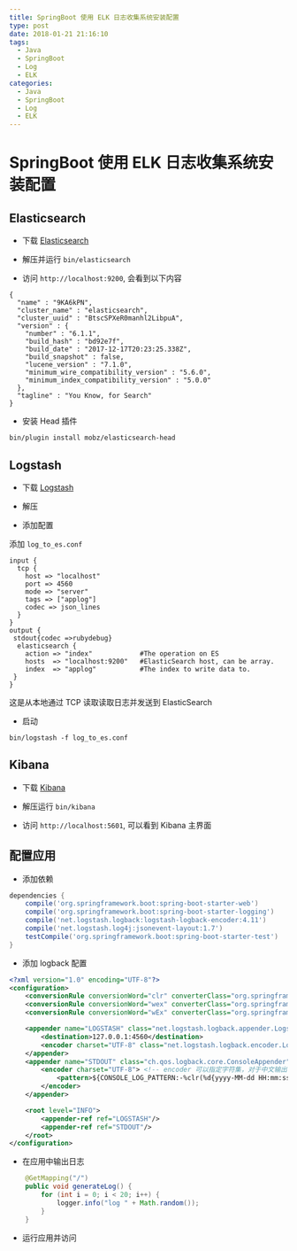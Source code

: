 ```yaml
---
title: SpringBoot 使用 ELK 日志收集系统安装配置
type: post
date: 2018-01-21 21:16:10
tags:
  - Java
  - SpringBoot
  - Log
  - ELK
categories:
  - Java
  - SpringBoot
  - Log
  - ELK
---
```


# SpringBoot 使用 ELK 日志收集系统安装配置

## Elasticsearch

- 下载 [Elasticsearch](https://www.elastic.co/cn/downloads/elasticsearch)

- 解压并运行 `bin/elasticsearch`

- 访问 `http://localhost:9200`, 会看到以下内容

```
{
  "name" : "9KA6kPN",
  "cluster_name" : "elasticsearch",
  "cluster_uuid" : "BtscSPXeR0manhl2LibpuA",
  "version" : {
    "number" : "6.1.1",
    "build_hash" : "bd92e7f",
    "build_date" : "2017-12-17T20:23:25.338Z",
    "build_snapshot" : false,
    "lucene_version" : "7.1.0",
    "minimum_wire_compatibility_version" : "5.6.0",
    "minimum_index_compatibility_version" : "5.0.0"
  },
  "tagline" : "You Know, for Search"
}
```

- 安装 Head 插件

```
bin/plugin install mobz/elasticsearch-head
```

## Logstash

- 下载 [Logstash](https://www.elastic.co/cn/downloads/logstash)

- 解压

- 添加配置

添加 `log_to_es.conf`

```
input {
  tcp {
    host => "localhost"
    port => 4560
    mode => "server"
    tags => ["applog"]
    codec => json_lines
  }
}
output {
 stdout{codec =>rubydebug}
  elasticsearch {
    action => "index"            #The operation on ES
    hosts  => "localhost:9200"   #ElasticSearch host, can be array.
    index  => "applog"           #The index to write data to.
 }
}
```

这是从本地通过 TCP 读取读取日志并发送到 ElasticSearch

- 启动

```
bin/logstash -f log_to_es.conf
```

## Kibana

- 下载 [Kibana](https://www.elastic.co/cn/downloads/kibana)

- 解压运行 `bin/kibana`

- 访问 `http://localhost:5601`, 可以看到 Kibana 主界面

## 配置应用

- 添加依赖

```groovy
dependencies {
    compile('org.springframework.boot:spring-boot-starter-web')
    compile('org.springframework.boot:spring-boot-starter-logging')
    compile('net.logstash.logback:logstash-logback-encoder:4.11')
    compile('net.logstash.log4j:jsonevent-layout:1.7')
    testCompile('org.springframework.boot:spring-boot-starter-test')
}
```

- 添加 logback 配置

```xml
<?xml version="1.0" encoding="UTF-8"?>
<configuration>
    <conversionRule conversionWord="clr" converterClass="org.springframework.boot.logging.logback.ColorConverter" />
    <conversionRule conversionWord="wex" converterClass="org.springframework.boot.logging.logback.WhitespaceThrowableProxyConverter" />
    <conversionRule conversionWord="wEx" converterClass="org.springframework.boot.logging.logback.ExtendedWhitespaceThrowableProxyConverter" />

    <appender name="LOGSTASH" class="net.logstash.logback.appender.LogstashTcpSocketAppender">
        <destination>127.0.0.1:4560</destination>
        <encoder charset="UTF-8" class="net.logstash.logback.encoder.LogstashEncoder"/>
    </appender>
    <appender name="STDOUT" class="ch.qos.logback.core.ConsoleAppender">
        <encoder charset="UTF-8"> <!-- encoder 可以指定字符集，对于中文输出有意义 -->
            <pattern>${CONSOLE_LOG_PATTERN:-%clr(%d{yyyy-MM-dd HH:mm:ss.SSS}){faint} %clr(${LOG_LEVEL_PATTERN:-%5p}) %clr(${PID:- }){magenta} %clr(---){faint} %clr([%21.21t]){faint} %clr(%-40.40logger{39}){cyan} %clr(:){faint} %m%n${LOG_EXCEPTION_CONVERSION_WORD:-%wEx}}</pattern>
        </encoder>
    </appender>

    <root level="INFO">
        <appender-ref ref="LOGSTASH"/>
        <appender-ref ref="STDOUT"/>
    </root>
</configuration>
```

- 在应用中输出日志

```java
    @GetMapping("/")
    public void generateLog() {
        for (int i = 0; i < 20; i++) {
            logger.info("log " + Math.random());
        }
    }
```

- 运行应用并访问
